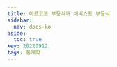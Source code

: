 ```yaml
---
title: 마르코프 부등식과 체비쇼프 부등식
sidebar:
  nav: docs-ko
aside:
  toc: true
key: 20220912
tags: 통계학
---
```

